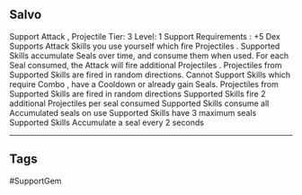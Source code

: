 ## Salvo
Support
Attack , Projectile
Tier: 3
Level: 1
Support Requirements : +5 Dex
Supports Attack Skills you use yourself which fire Projectiles . Supported Skills accumulate Seals over time, and consume them when used. For each Seal consumed, the Attack will fire additional Projectiles . Projectiles from Supported Skills are fired in random directions. Cannot Support Skills which require Combo , have a Cooldown or already gain Seals.
Projectiles from Supported Skills are fired in random directions
Supported Skills fire 2 additional Projectiles per seal consumed Supported Skills consume all Accumulated seals on use
Supported Skills have 3 maximum seals
Supported Skills Accumulate a seal every 2 seconds

---
## Tags
#SupportGem
